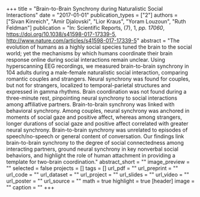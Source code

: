 +++
title = "Brain-to-Brain Synchrony during Naturalistic Social Interactions"
date = "2017-01-01"
publication_types = ["2"]
authors = ["Sivan Kinreich", "Amir Djalovski", "Lior Kraus", "Yoram Louzoun", "Ruth Feldman"]
publication = "In: Scientific Reports, (7), 1, _pp. 17060_, https://doi.org/10.1038/s41598-017-17339-5, http://www.nature.com/articles/s41598-017-17339-5"
abstract = "The evolution of humans as a highly social species tuned the brain to the social world; yet the mechanisms by which humans coordinate their brain response online during social interactions remain unclear. Using hyperscanning EEG recordings, we measured brain-to-brain synchrony in 104 adults during a male-female naturalistic social interaction, comparing romantic couples and strangers. Neural synchrony was found for couples, but not for strangers, localized to temporal-parietal structures and expressed in gamma rhythms. Brain coordination was not found during a three-minute rest, pinpointing neural synchrony to social interactions among affiliative partners. Brain-to-brain synchrony was linked with behavioral synchrony. Among couples, neural synchrony was anchored in moments of social gaze and positive affect, whereas among strangers, longer durations of social gaze and positive affect correlated with greater neural synchrony. Brain-to-brain synchrony was unrelated to episodes of speech/no-speech or general content of conversation. Our findings link brain-to-brain synchrony to the degree of social connectedness among interacting partners, ground neural synchrony in key nonverbal social behaviors, and highlight the role of human attachment in providing a template for two-brain coordination."
abstract_short = ""
image_preview = ""
selected = false
projects = []
tags = []
url_pdf = ""
url_preprint = ""
url_code = ""
url_dataset = ""
url_project = ""
url_slides = ""
url_video = ""
url_poster = ""
url_source = ""
math = true
highlight = true
[header]
image = ""
caption = ""
+++
